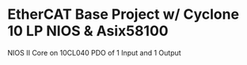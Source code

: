 # EtherCAT Base Project w/ Cyclone 10 LP NIOS & Asix58100

NIOS II Core on 10CL040 
PDO of 1 Input and 1 Output 